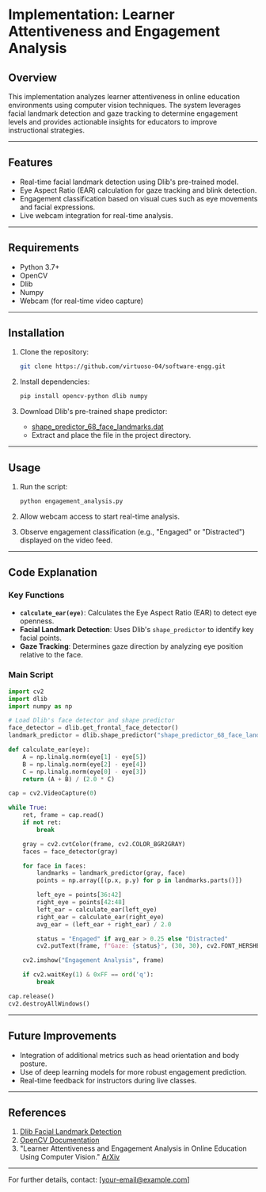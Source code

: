# Implementation: Learner Attentiveness and Engagement Analysis

## **Overview**
This implementation analyzes learner attentiveness in online education environments using computer vision techniques. The system leverages facial landmark detection and gaze tracking to determine engagement levels and provides actionable insights for educators to improve instructional strategies.

---

## **Features**
- Real-time facial landmark detection using Dlib's pre-trained model.
- Eye Aspect Ratio (EAR) calculation for gaze tracking and blink detection.
- Engagement classification based on visual cues such as eye movements and facial expressions.
- Live webcam integration for real-time analysis.

---

## **Requirements**
- Python 3.7+
- OpenCV
- Dlib
- Numpy
- Webcam (for real-time video capture)

---

## **Installation**
1. Clone the repository:
   ```bash
   git clone https://github.com/virtuoso-04/software-engg.git
   ```

2. Install dependencies:
   ```bash
   pip install opencv-python dlib numpy
   ```

3. Download Dlib's pre-trained shape predictor:
   - [shape_predictor_68_face_landmarks.dat](http://dlib.net/files/shape_predictor_68_face_landmarks.dat.bz2)
   - Extract and place the file in the project directory.

---

## **Usage**
1. Run the script:
   ```bash
   python engagement_analysis.py
   ```

2. Allow webcam access to start real-time analysis.

3. Observe engagement classification (e.g., "Engaged" or "Distracted") displayed on the video feed.

---

## **Code Explanation**

### **Key Functions**
- **`calculate_ear(eye)`**: Calculates the Eye Aspect Ratio (EAR) to detect eye openness.
- **Facial Landmark Detection**: Uses Dlib's `shape_predictor` to identify key facial points.
- **Gaze Tracking**: Determines gaze direction by analyzing eye position relative to the face.

### **Main Script**
```python
import cv2
import dlib
import numpy as np

# Load Dlib's face detector and shape predictor
face_detector = dlib.get_frontal_face_detector()
landmark_predictor = dlib.shape_predictor("shape_predictor_68_face_landmarks.dat")

def calculate_ear(eye):
    A = np.linalg.norm(eye[1] - eye[5])
    B = np.linalg.norm(eye[2] - eye[4])
    C = np.linalg.norm(eye[0] - eye[3])
    return (A + B) / (2.0 * C)

cap = cv2.VideoCapture(0)

while True:
    ret, frame = cap.read()
    if not ret:
        break

    gray = cv2.cvtColor(frame, cv2.COLOR_BGR2GRAY)
    faces = face_detector(gray)

    for face in faces:
        landmarks = landmark_predictor(gray, face)
        points = np.array([(p.x, p.y) for p in landmarks.parts()])

        left_eye = points[36:42]
        right_eye = points[42:48]
        left_ear = calculate_ear(left_eye)
        right_ear = calculate_ear(right_eye)
        avg_ear = (left_ear + right_ear) / 2.0

        status = "Engaged" if avg_ear > 0.25 else "Distracted"
        cv2.putText(frame, f"Gaze: {status}", (30, 30), cv2.FONT_HERSHEY_SIMPLEX, 1, (255, 0, 0), 2)

    cv2.imshow("Engagement Analysis", frame)

    if cv2.waitKey(1) & 0xFF == ord('q'):
        break

cap.release()
cv2.destroyAllWindows()
```

---

## **Future Improvements**
- Integration of additional metrics such as head orientation and body posture.
- Use of deep learning models for more robust engagement prediction.
- Real-time feedback for instructors during live classes.

---

## **References**
1. [Dlib Facial Landmark Detection](http://dlib.net/)
2. [OpenCV Documentation](https://docs.opencv.org/)
3. "Learner Attentiveness and Engagement Analysis in Online Education Using Computer Vision." [ArXiv](https://arxiv.org/html/2412.00429v1)

---

For further details, contact: [your-email@example.com]

